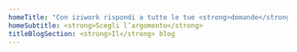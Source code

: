 ```yaml
---
homeTitle: "Con iziwork rispondi a tutte le tue <strong>domande</strong> riguardo:"
homeSubtitle: <strong>Scegli l’argomento</strong>
titleBlogSection: <strong>Il</strong> blog
---
```

